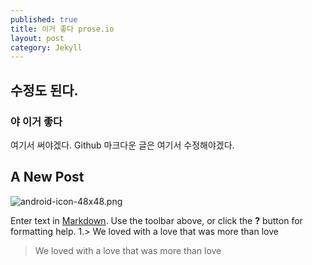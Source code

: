 ```yaml
---
published: true
title: 이거 좋다 prose.io
layout: post
category: Jekyll
---
```


## 수정도 된다.
### 야 이거 좋다
여기서 써야겠다.
Github 마크다운 글은 여기서 수정해야겠다.

## A New Post

![android-icon-48x48.png]({{site.baseurl}}/images/android-icon-48x48.png)


Enter text in [Markdown](http://daringfireball.net/projects/markdown/). Use the toolbar above, or click the **?** button for formatting help.
1.> We loved with a love that was more than love

> We loved with a love that was more than love
